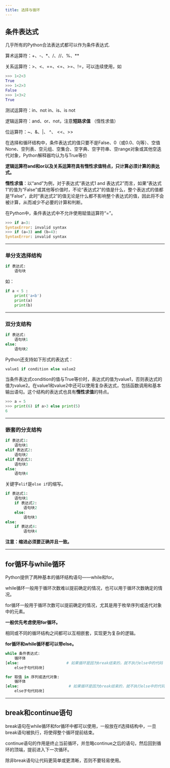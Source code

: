 ```yaml
---
title: 选择与循环
---
```


## 条件表达式

几乎所有的Python合法表达式都可以作为条件表达式.

算术运算符：+、-、*、/、//、%、**

关系运算符：>、<、==、<=、>=、!=，可以连续使用，如

```python
>>> 1<2<3
True
>>> 1<2>3
False
>>> 1<3>2
True
```

测试运算符：in、not in、is、is not

逻辑运算符：and、or、not，注意**短路求值** （惰性求值）

位运算符：~、&、|、 ^、 <<、>>

在选择和循环结构中，条件表达式的值只要不是False、0（或0.0、0j等）、空值None、空列表、空元组、空集合、空字典、空字符串、空range对象或其他空迭代对象，Python解释器均认为与True等价

**逻辑运算符and和or以及关系运算符具有惰性求值特点，只计算必须计算的表达式。**

**惰性求值**：以“and”为例，对于表达式“表达式1 and 表达式2”而言，如果“表达式1”的值为“False”或其他等价值时，不论“表达式2”的值是什么，整个表达式的值都是“False”，此时“表达式2”的值无论是什么都不影响整个表达式的值，因此将不会被计算，从而减少不必要的计算和判断。

在Python中，条件表达式中不允许使用赋值运算符“=”。

```python
>>> if a=3:
SyntaxError: invalid syntax
>>> if (a=3) and (b=4):	
SyntaxError: invalid syntax
```

---

### 单分支选择结构

```python
if 表达式:
    语句块
```

如：

```python
if a < 5 :
	print('a<b')
	print(a)
	print(b)
```

---

### 双分支结构

```python
if 表达式:
    语句块1
else:
    语句块2
```

Python还支持如下形式的表达式：

```python
value1 if condition else value2
```

当条件表达式condition的值与True等价时，表达式的值为value1，否则表达式的值为value2。在value1和value2中还可以使用复杂表达式，包括函数调用和基本输出语句。这个结构的表达式也具有**惰性求值**的特点。

```python
>>> a = 5
>>> print(6) if a>3 else print(5)
6
```

---

### 嵌套的分支结构

```python
if 表达式1:
    语句块1
elif 表达式2:
    语句块2
elif 表达式3:
    语句块3
else:
    语句块4
```

关键字`elif`是`else if`的缩写。

```python
if 表达式1:
    语句块1
    if 表达式2:
        语句块2
    else:
        语句块3
else:
    if 表达式4:
        语句块4
```

**注意：缩进必须要正确并且一致。**

---

## for循环与while循环

Python提供了两种基本的循环结构语句——while和for。

while循环一般用于循环次数难以提前确定的情况，也可以用于循环次数确定的情况。

for循环一般用于循环次数可以提前确定的情况，尤其是用于枚举序列或迭代对象中的元素。

**一般优先考虑使用for循环。**

相同或不同的循环结构之间都可以互相嵌套，实现更为复杂的逻辑。

**for循环和while循环都可以带else。**

```python
while 条件表达式:
	循环体
[else:                     # 如果循环是因为break结束的，就不执行else中的代码
	else子句代码块]
```

```python
for 取值 in 序列或迭代对象:
	循环体
[else:						# 如果循环是因为break结束的，就不执行else中的代码
    else子句代码块]
```

---

## break和continue语句

break语句在while循环和for循环中都可以使用，一般放在if选择结构中，一旦break语句被执行，将使得整个循环提前结束。

continue语句的作用是终止当前循环，并忽略continue之后的语句，然后回到循环的顶端，提前进入下一次循环。

除非break语句让代码更简单或更清晰，否则不要轻易使用。

